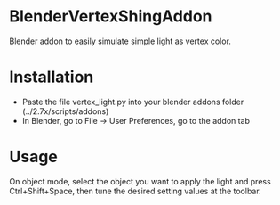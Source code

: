 # BlenderVertexShingAddon
Blender addon to easily simulate simple light as vertex color.

# Installation
- Paste the file vertex_light.py into your blender addons folder (../2.7x/scripts/addons)
- In Blender, go to File -> User Preferences, go to the addon tab
# Usage
On object mode, select the object you want to apply the light and press Ctrl+Shift+Space, then tune the desired setting values at the toolbar.

